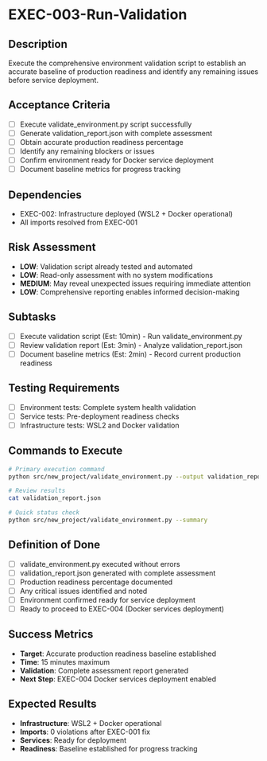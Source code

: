 # EXEC-003-Run-Validation

## Description
Execute the comprehensive environment validation script to establish an accurate baseline of production readiness and identify any remaining issues before service deployment.

## Acceptance Criteria
- [ ] Execute validate_environment.py script successfully
- [ ] Generate validation_report.json with complete assessment
- [ ] Obtain accurate production readiness percentage
- [ ] Identify any remaining blockers or issues
- [ ] Confirm environment ready for Docker service deployment
- [ ] Document baseline metrics for progress tracking

## Dependencies
- EXEC-002: Infrastructure deployed (WSL2 + Docker operational)
- All imports resolved from EXEC-001

## Risk Assessment
- **LOW**: Validation script already tested and automated
- **LOW**: Read-only assessment with no system modifications
- **MEDIUM**: May reveal unexpected issues requiring immediate attention
- **LOW**: Comprehensive reporting enables informed decision-making

## Subtasks
- [ ] Execute validation script (Est: 10min) - Run validate_environment.py
- [ ] Review validation report (Est: 3min) - Analyze validation_report.json
- [ ] Document baseline metrics (Est: 2min) - Record current production readiness

## Testing Requirements
- [ ] Environment tests: Complete system health validation
- [ ] Service tests: Pre-deployment readiness checks
- [ ] Infrastructure tests: WSL2 and Docker validation

## Commands to Execute
```bash
# Primary execution command
python src/new_project/validate_environment.py --output validation_report.json

# Review results
cat validation_report.json

# Quick status check
python src/new_project/validate_environment.py --summary
```

## Definition of Done
- [ ] validate_environment.py executed without errors
- [ ] validation_report.json generated with complete assessment
- [ ] Production readiness percentage documented
- [ ] Any critical issues identified and noted
- [ ] Environment confirmed ready for service deployment
- [ ] Ready to proceed to EXEC-004 (Docker services deployment)

## Success Metrics
- **Target**: Accurate production readiness baseline established
- **Time**: 15 minutes maximum
- **Validation**: Complete assessment report generated
- **Next Step**: EXEC-004 Docker services deployment enabled

## Expected Results
- **Infrastructure**: WSL2 + Docker operational
- **Imports**: 0 violations after EXEC-001 fix
- **Services**: Ready for deployment
- **Readiness**: Baseline established for progress tracking